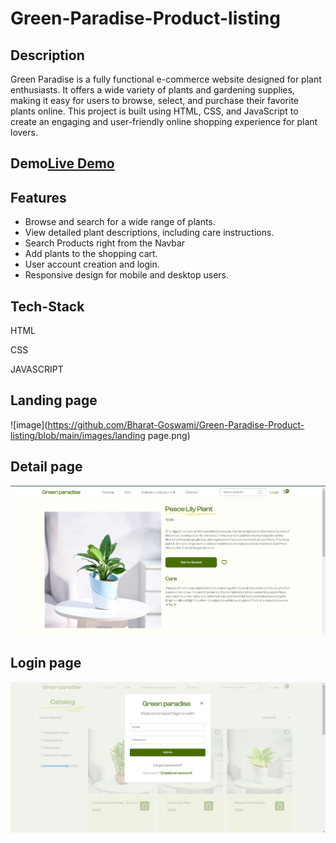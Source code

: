 # Green-Paradise-Product-listing
## Description

Green Paradise is a fully functional e-commerce website designed for plant enthusiasts. It offers a wide variety of plants and gardening supplies, making it easy for users to browse, select, and purchase their favorite plants online. This project is built using HTML, CSS, and JavaScript to create an engaging and user-friendly online shopping experience for plant lovers.

## Demo[Live Demo]([https://656cbd8b78668a2ac47fd273--jolly-kitten-c781a7.netlify.app/index.html](https://658007c4e9642c14d79d76bc--snazzy-torte-255645.netlify.app/))
  
## Features

- Browse and search for a wide range of plants.
- View detailed plant descriptions, including care instructions.
- Search Products right from the Navbar
- Add plants to the shopping cart.
- User account creation and login.
- Responsive design for mobile and desktop users.

## Tech-Stack
HTML

CSS

JAVASCRIPT


## Landing page

![image](https://github.com/Bharat-Goswami/Green-Paradise-Product-listing/blob/main/images/landing page.png) 

## Detail page

![image](https://github.com/Bharat-Goswami/Green-Paradise-Product-listing/blob/main/images/detail.png) 

## Login page

![image](https://github.com/Bharat-Goswami/Green-Paradise-Product-listing/blob/main/images/login.png) 

